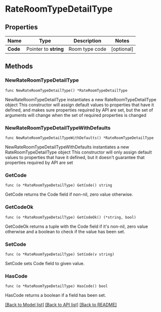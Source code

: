 # RateRoomTypeDetailType

## Properties

Name | Type | Description | Notes
------------ | ------------- | ------------- | -------------
**Code** | Pointer to **string** | Room type code | [optional] 

## Methods

### NewRateRoomTypeDetailType

`func NewRateRoomTypeDetailType() *RateRoomTypeDetailType`

NewRateRoomTypeDetailType instantiates a new RateRoomTypeDetailType object
This constructor will assign default values to properties that have it defined,
and makes sure properties required by API are set, but the set of arguments
will change when the set of required properties is changed

### NewRateRoomTypeDetailTypeWithDefaults

`func NewRateRoomTypeDetailTypeWithDefaults() *RateRoomTypeDetailType`

NewRateRoomTypeDetailTypeWithDefaults instantiates a new RateRoomTypeDetailType object
This constructor will only assign default values to properties that have it defined,
but it doesn't guarantee that properties required by API are set

### GetCode

`func (o *RateRoomTypeDetailType) GetCode() string`

GetCode returns the Code field if non-nil, zero value otherwise.

### GetCodeOk

`func (o *RateRoomTypeDetailType) GetCodeOk() (*string, bool)`

GetCodeOk returns a tuple with the Code field if it's non-nil, zero value otherwise
and a boolean to check if the value has been set.

### SetCode

`func (o *RateRoomTypeDetailType) SetCode(v string)`

SetCode sets Code field to given value.

### HasCode

`func (o *RateRoomTypeDetailType) HasCode() bool`

HasCode returns a boolean if a field has been set.


[[Back to Model list]](../README.md#documentation-for-models) [[Back to API list]](../README.md#documentation-for-api-endpoints) [[Back to README]](../README.md)


